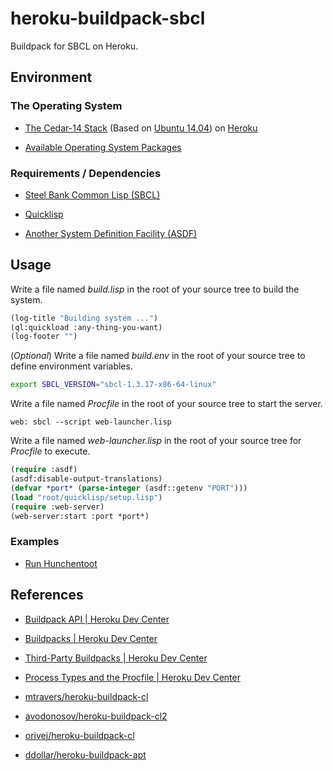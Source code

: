 # heroku-buildpack-sbcl

Buildpack for SBCL on Heroku.

## Environment

### The Operating System

- [The Cedar-14 Stack](https://devcenter.heroku.com/articles/stack "Stacks")
  (Based on [Ubuntu 14.04](http://www.ubuntu.com/ "An Open Source Operating System"))
  on [Heroku](https://www.heroku.com/ "A cloud Platform-as-a-Service (PaaS)")

- [Available Operating System Packages](https://devcenter.heroku.com/articles/cedar-ubuntu-packages "Ubuntu Packages on Cedar-10 and Cedar-14")

### Requirements / Dependencies

- [Steel Bank Common Lisp (SBCL)](http://sbcl.org/ "A high performance Common Lisp compiler")

- [Quicklisp](https://www.quicklisp.org/ "A library manager for Common Lisp")

- [Another System Definition Facility (ASDF)](https://www.common-lisp.net/project/asdf/ "Another System Definition Facility")

## Usage

Write a file named _build.lisp_ in the root of your source tree to build the
system.

```lisp
(log-title "Building system ...")
(ql:quickload :any-thing-you-want)
(log-footer "")
```

(*Optional*) Write a file named _build.env_ in the root of your source tree
to define environment variables.

```bash
export SBCL_VERSION="sbcl-1.3.17-x86-64-linux"
```

Write a file named _Procfile_ in the root of your source tree to start the
server.

```
web: sbcl --script web-launcher.lisp
```

Write a file named _web-launcher.lisp_ in the root of your source tree for
_Procfile_ to execute.

```lisp
(require :asdf)
(asdf:disable-output-translations)
(defvar *port* (parse-integer (asdf::getenv "PORT")))
(load "root/quicklisp/setup.lisp")
(require :web-server)
(web-server:start :port *port*)
```

### Examples

- [Run Hunchentoot](https://github.com/yangby/heroku-example-sbcl-hunchentoot)

## References

- [Buildpack API | Heroku Dev Center](https://devcenter.heroku.com/articles/buildpack-api)

- [Buildpacks | Heroku Dev Center](https://devcenter.heroku.com/articles/buildpacks)

- [Third-Party Buildpacks | Heroku Dev Center](https://devcenter.heroku.com/articles/third-party-buildpacks)

- [Process Types and the Procfile | Heroku Dev Center](https://devcenter.heroku.com/articles/procfile)

- [mtravers/heroku-buildpack-cl](https://github.com/mtravers/heroku-buildpack-cl)

- [avodonosov/heroku-buildpack-cl2](https://github.com/avodonosov/heroku-buildpack-cl2)

- [orivej/heroku-buildpack-cl](https://github.com/orivej/heroku-buildpack-cl)

- [ddollar/heroku-buildpack-apt](https://github.com/ddollar/heroku-buildpack-apt)
